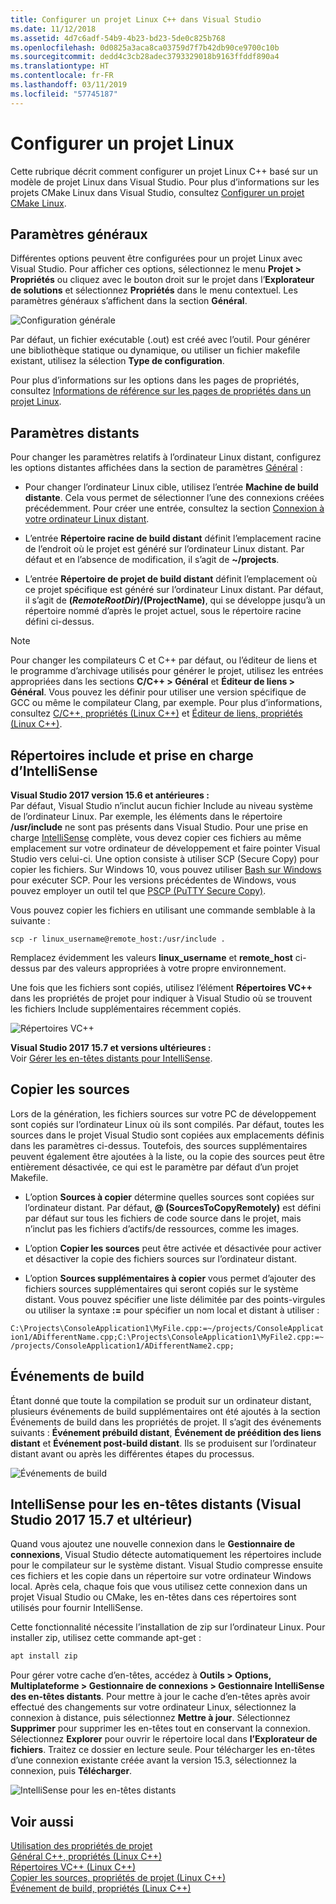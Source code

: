 ```yaml
---
title: Configurer un projet Linux C++ dans Visual Studio
ms.date: 11/12/2018
ms.assetid: 4d7c6adf-54b9-4b23-bd23-5de0c825b768
ms.openlocfilehash: 0d0825a3aca8ca03759d7f7b42db90ce9700c10b
ms.sourcegitcommit: dedd4c3cb28adec3793329018b9163ffddf890a4
ms.translationtype: HT
ms.contentlocale: fr-FR
ms.lasthandoff: 03/11/2019
ms.locfileid: "57745187"
---
```

# <a name="configure-a-linux-project"></a>Configurer un projet Linux

Cette rubrique décrit comment configurer un projet Linux C++ basé sur un modèle de projet Linux dans Visual Studio. Pour plus d’informations sur les projets CMake Linux dans Visual Studio, consultez [Configurer un projet CMake Linux](cmake-linux-project.md).

## <a name="general-settings"></a>Paramètres généraux

Différentes options peuvent être configurées pour un projet Linux avec Visual Studio.  Pour afficher ces options, sélectionnez le menu **Projet > Propriétés** ou cliquez avec le bouton droit sur le projet dans l’**Explorateur de solutions** et sélectionnez **Propriétés** dans le menu contextuel. Les paramètres généraux s’affichent dans la section **Général**.

![Configuration générale](media/settings_general.png)

Par défaut, un fichier exécutable (.out) est créé avec l’outil.  Pour générer une bibliothèque statique ou dynamique, ou utiliser un fichier makefile existant, utilisez la sélection **Type de configuration**.

Pour plus d’informations sur les options dans les pages de propriétés, consultez [Informations de référence sur les pages de propriétés dans un projet Linux](prop-pages-linux.md).

## <a name="remote-settings"></a>Paramètres distants

Pour changer les paramètres relatifs à l’ordinateur Linux distant, configurez les options distantes affichées dans la section de paramètres [Général](prop-pages/general-linux.md) :

- Pour changer l’ordinateur Linux cible, utilisez l’entrée **Machine de build distante**.  Cela vous permet de sélectionner l’une des connexions créées précédemment.  Pour créer une entrée, consultez la section [Connexion à votre ordinateur Linux distant](connect-to-your-remote-linux-computer.md).

- L’entrée **Répertoire racine de build distant** définit l’emplacement racine de l’endroit où le projet est généré sur l’ordinateur Linux distant.  Par défaut et en l’absence de modification, il s’agit de **~/projects**.

- L’entrée **Répertoire de projet de build distant** définit l’emplacement où ce projet spécifique est généré sur l’ordinateur Linux distant.  Par défaut, il s’agit de **$(RemoteRootDir)/$(ProjectName)**, qui se développe jusqu’à un répertoire nommé d’après le projet actuel, sous le répertoire racine défini ci-dessus.

> [!NOTE]
> Pour changer les compilateurs C et C++ par défaut, ou l’éditeur de liens et le programme d’archivage utilisés pour générer le projet, utilisez les entrées appropriées dans les sections **C/C++ > Général** et **Éditeur de liens > Général**.  Vous pouvez les définir pour utiliser une version spécifique de GCC ou même le compilateur Clang, par exemple. Pour plus d’informations, consultez [C/C++, propriétés (Linux C++)](prop-pages/c-cpp-linux.md) et [Éditeur de liens, propriétés (Linux C++)](prop-pages/linker-linux.md).

## <a name="include-directories-and-intellisense-support"></a>Répertoires include et prise en charge d’IntelliSense

**Visual Studio 2017 version 15.6 et antérieures :**<br/>
Par défaut, Visual Studio n’inclut aucun fichier Include au niveau système de l’ordinateur Linux.  Par exemple, les éléments dans le répertoire **/usr/include** ne sont pas présents dans Visual Studio.
Pour une prise en charge [IntelliSense](/visualstudio/ide/using-intellisense) complète, vous devez copier ces fichiers au même emplacement sur votre ordinateur de développement et faire pointer Visual Studio vers celui-ci.  Une option consiste à utiliser SCP (Secure Copy) pour copier les fichiers.  Sur Windows 10, vous pouvez utiliser [Bash sur Windows](https://msdn.microsoft.com/commandline/wsl/about) pour exécuter SCP.  Pour les versions précédentes de Windows, vous pouvez employer un outil tel que [PSCP (PuTTY Secure Copy)](http://www.chiark.greenend.org.uk/~sgtatham/putty/download.html).

Vous pouvez copier les fichiers en utilisant une commande semblable à la suivante :

`scp -r linux_username@remote_host:/usr/include .`

Remplacez évidemment les valeurs **linux_username** et **remote_host** ci-dessus par des valeurs appropriées à votre propre environnement.

Une fois que les fichiers sont copiés, utilisez l’élément **Répertoires VC++** dans les propriétés de projet pour indiquer à Visual Studio où se trouvent les fichiers Include supplémentaires récemment copiés.

![Répertoires VC++](media/settings_directories.png)

**Visual Studio 2017 15.7 et versions ultérieures :**<br/>
Voir [Gérer les en-têtes distants pour IntelliSense](#remote_intellisense).

## <a name="copy-sources"></a>Copier les sources

Lors de la génération, les fichiers sources sur votre PC de développement sont copiés sur l’ordinateur Linux où ils sont compilés.  Par défaut, toutes les sources dans le projet Visual Studio sont copiées aux emplacements définis dans les paramètres ci-dessus.  Toutefois, des sources supplémentaires peuvent également être ajoutées à la liste, ou la copie des sources peut être entièrement désactivée, ce qui est le paramètre par défaut d’un projet Makefile.

- L’option **Sources à copier** détermine quelles sources sont copiées sur l’ordinateur distant.  Par défaut, **\@ (SourcesToCopyRemotely)** est défini par défaut sur tous les fichiers de code source dans le projet, mais n’inclut pas les fichiers d’actifs/de ressources, comme les images.

- L’option **Copier les sources** peut être activée et désactivée pour activer et désactiver la copie des fichiers sources sur l’ordinateur distant.

- L’option **Sources supplémentaires à copier** vous permet d’ajouter des fichiers sources supplémentaires qui seront copiés sur le système distant.  Vous pouvez spécifier une liste délimitée par des points-virgules ou utiliser la syntaxe **:=** pour spécifier un nom local et distant à utiliser :

`C:\Projects\ConsoleApplication1\MyFile.cpp:=~/projects/ConsoleApplication1/ADifferentName.cpp;C:\Projects\ConsoleApplication1\MyFile2.cpp:=~/projects/ConsoleApplication1/ADifferentName2.cpp;`

## <a name="build-events"></a>Événements de build

Étant donné que toute la compilation se produit sur un ordinateur distant, plusieurs événements de build supplémentaires ont été ajoutés à la section Événements de build dans les propriétés de projet.  Il s’agit des événements suivants : **Événement prébuild distant**, **Événement de préédition des liens distant** et **Événement post-build distant**. Ils se produisent sur l’ordinateur distant avant ou après les différentes étapes du processus.

![Événements de build](media/settings_buildevents.png)

## <a name="remote_intellisense"></a> IntelliSense pour les en-têtes distants (Visual Studio 2017 15.7 et ultérieur)

Quand vous ajoutez une nouvelle connexion dans le **Gestionnaire de connexions**, Visual Studio détecte automatiquement les répertoires include pour le compilateur sur le système distant. Visual Studio compresse ensuite ces fichiers et les copie dans un répertoire sur votre ordinateur Windows local. Après cela, chaque fois que vous utilisez cette connexion dans un projet Visual Studio ou CMake, les en-têtes dans ces répertoires sont utilisés pour fournir IntelliSense.

Cette fonctionnalité nécessite l’installation de zip sur l’ordinateur Linux. Pour installer zip, utilisez cette commande apt-get :

```cmd
apt install zip
```

Pour gérer votre cache d’en-têtes, accédez à **Outils > Options, Multiplateforme > Gestionnaire de connexions > Gestionnaire IntelliSense des en-têtes distants**. Pour mettre à jour le cache d’en-têtes après avoir effectué des changements sur votre ordinateur Linux, sélectionnez la connexion à distance, puis sélectionnez **Mettre à jour**. Sélectionnez **Supprimer** pour supprimer les en-têtes tout en conservant la connexion. Sélectionnez **Explorer** pour ouvrir le répertoire local dans **l’Explorateur de fichiers**. Traitez ce dossier en lecture seule. Pour télécharger les en-têtes d’une connexion existante créée avant la version 15.3, sélectionnez la connexion, puis **Télécharger**.

![IntelliSense pour les en-têtes distants](media/remote-header-intellisense.png)

## <a name="see-also"></a>Voir aussi

[Utilisation des propriétés de projet](../ide/working-with-project-properties.md)<br/>
[Général C++, propriétés (Linux C++)](prop-pages/general-linux.md)<br/>
[Répertoires VC++ (Linux C++)](prop-pages/directories-linux.md)<br/>
[Copier les sources, propriétés de projet (Linux C++)](prop-pages/copy-sources-project.md)<br/>
[Événement de build, propriétés (Linux C++)](prop-pages/build-events-linux.md)
